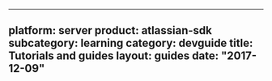 
---
platform: server
product: atlassian-sdk
subcategory: learning
category: devguide
title: Tutorials and guides
layout: guides
date: "2017-12-09"
---        
